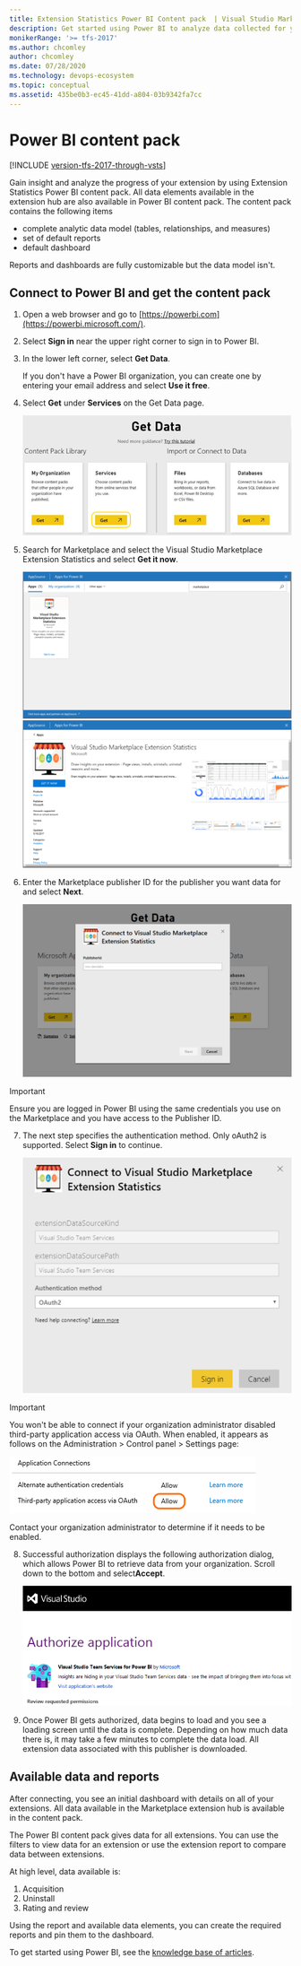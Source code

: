 ```yaml
---
title: Extension Statistics Power BI Content pack  | Visual Studio Marketplace
description: Get started using Power BI to analyze data collected for your extension on Visual Studio Marketplace 
monikerRange: '>= tfs-2017'
ms.author: chcomley
author: chcomley
ms.date: 07/28/2020
ms.technology: devops-ecosystem
ms.topic: conceptual
ms.assetid: 435be0b3-ec45-41dd-a804-03b9342fa7cc
---
```


# Power BI content pack

[!INCLUDE [version-tfs-2017-through-vsts](../includes/version-tfs-2017-through-vsts.md)]

Gain insight and analyze the progress of your extension by using Extension Statistics Power BI content pack. All data elements available in the extension hub are also available in Power BI content pack. 
The content pack contains the following items
- complete analytic data model (tables, relationships, and measures)
- set of default reports
- default dashboard
  
Reports and dashboards are fully customizable but the data model isn't.

## Connect to Power BI and get the content pack

1. Open a web browser and go to [https://powerbi.com](https://powerbi.microsoft.com/).

2. Select **Sign in** near the upper right corner to sign in to Power BI.

3. In the lower left corner, select **Get Data**.

    If you don't have a Power BI organization, you can create one by entering your email address and select **Use it free**.

4. Select **Get** under **Services** on the Get Data page.

    ![get-data-final.png](media/get-data-final.png)

5. Search for Marketplace and select the Visual Studio Marketplace Extension Statistics and select **Get it now**.

    ![connector](media/search.png)
    ![connector](media/content-pack-details.png)

6. Enter the Marketplace publisher ID for the publisher you want data for and select **Next**.

    ![Enter the publisher ID used in Marketplace](media/addpublisherid.png)  
    
 > [!IMPORTANT]
 > Ensure you are logged in Power BI using the same credentials you use on the Marketplace and you have access to the Publisher ID. 

7. The next step specifies the authentication method. Only oAuth2 is supported. Select **Sign in** to continue.

    ![Sign in with oAuth2](media/connect-to-vs-team-services-auth.png)  

 > [!IMPORTANT]
 > You won't be able to connect if your organization administrator disabled third-party application access via OAuth. When enabled, it appears as follows on the Administration > Control panel > Settings page:  

![Third-party oAuth enabled](media/Screen5.png)  

Contact your organization administrator to determine if it needs to be enabled. 

8. Successful authorization displays the following authorization dialog, which allows Power BI to retrieve data from your organization. Scroll down to the bottom and select**Accept**.

    ![VS Azure DevOps Authorization page](media/Screen6.png)  

9. Once Power BI gets authorized, data begins to load and you see a loading screen until the data is complete. Depending on how much data there is, it may take a few minutes to complete the data load. All extension data associated with this publisher is downloaded. 


## Available data and reports 

After connecting, you see an initial dashboard with details on all of your extensions. All data available in the Marketplace extension hub is available in the content pack.

The Power BI content pack gives data for all extensions. You can use the filters to view data for an extension or use the extension report to compare data between extensions. 

At high level, data available is: 

1. Acquisition 
2. Uninstall
3. Rating and review

Using the report and available data elements, you can create the required reports and pin them to the dashboard. 

To get started using Power BI, see the [knowledge base of articles](https://support.powerbi.com/).

